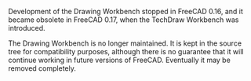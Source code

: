 Development of the Drawing Workbench stopped in FreeCAD 0.16, and it became obsolete in FreeCAD 0.17, when the TechDraw Workbench was introduced.

The Drawing Workbench is no longer maintained. It is kept in the source tree for compatibility purposes, although there is no guarantee that it will continue working in future versions of FreeCAD. Eventually it may be removed completely.
